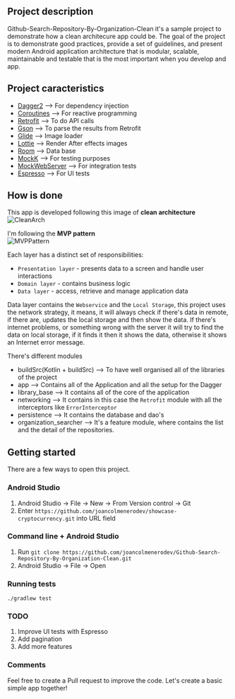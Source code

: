 Project description
----

Github-Search-Repository-By-Organization-Clean it's a sample project to demonstrate how a clean architecure app could be.
The goal of the project is to demonstrate good practices, provide a set of guidelines, and present modern Android application architecture that is modular, scalable, maintainable and testable that is the most important when you develop and app.


Project caracteristics
----
* [Dagger2](https://github.com/google/dagger)  --> For dependency injection<br/>
* [Coroutines](https://github.com/Kotlin/kotlinx.coroutines) --> For reactive programming<br/>
* [Retrofit](https://github.com/square/retrofit) --> To do API calls <br/>
* [Gson](https://github.com/google/gson) --> To parse the results from Retrofit <br/>
* [Glide](https://github.com/bumptech/glide) --> Image loader <br/>
* [Lottie](https://github.com/airbnb/lottie-android) --> Render After effects images
* [Room](https://developer.android.com/topic/libraries/architecture/room) --> Data base
* [MockK](https://github.com/mockk/mockk) --> For testing purposes <br/>
* [MockWebServer](https://github.com/square/okhttp/tree/master/mockwebserver) --> For integration tests
* [Espresso](https://developer.android.com/training/testing/espresso/setup) --> For UI tests

How is done
-----

This app is developed following this image of **clean architecture** <br/>
![CleanArch](https://miro.medium.com/max/700/0*sfCDEb571WD-7EfP.jpg)

I'm following the **MVP pattern** <br/>
![MVPPattern](https://grapecitycontentcdn.azureedge.net/blogs/legacy/xuni/2016/05/MVP1.png)

Each layer has a distinct set of responsibilities:
- `Presentation layer` - presents data to a screen and handle user interactions
- `Domain layer` - contains business logic
- `Data layer` - access, retrieve and manage application data

Data layer contains the `Webservice` and the `Local Storage`, this project uses the network strategy, it means, it will always check if there's data in remote, if there are, updates the local storage and then show the data. If there's internet problems, or something wrong with the server it will try to find the data on local storage, if it finds it then it shows the data, otherwise it shows an Internet error message.

There's different modules

* buildSrc(Kotlin + buildSrc) --> To have well organised all of the libraries of the project
* app --> Contains all of the Application and all the setup for the Dagger
* library_base --> It contains all of the core of the application
* networking --> It contains in this case the `Retrofit` module with all the interceptors like `ErrorInterceptor`
* persistence --> It contains the database and dao's
* organization_searcher --> It's a feature module, where contains the list and the detail of the repositories.

## Getting started

There are a few ways to open this project.

### Android Studio

1. Android Studio -> File -> New -> From Version control -> Git
2. Enter `https://github.com/joancolmenerodev/showcase-cryptocurrency.git` into URL field

### Command line + Android Studio

1. Run `git clone https://github.com/joancolmenerodev/Github-Search-Repository-By-Organization-Clean.git`
2. Android Studio -> File -> Open

### Running tests

`./gradlew test`

### TODO

1. Improve UI tests with Espresso
2. Add pagination
3. Add more features

### Comments

Feel free to create a Pull request to improve the code. Let's create a basic simple app together!
